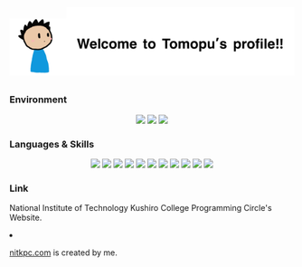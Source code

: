 <p aligin="center"><img src="tomopu.gif" width="20%"><img src="title.png" width="80%"></p>

<h2></h2>

<h3>Environment</h3>
<p align="center"><img src="https://img.shields.io/static/v1?label=OS&message=macOS/Windows&color=9cf&style=flat-square"/> <img src="https://img.shields.io/static/v1?label=Editor&message=VSCode&color=blue&style=flat-square"/> <img src="https://img.shields.io/static/v1?label=Browser&message=Safari/Google%20Chromei&color=informational&style=flat-square"/>
</p>

<h3>Languages &amp; Skills</h3>
<p align="center">
<img src="https://img.shields.io/badge/-C_Lang-a8b9cc?logo=c&logoColor=white&style=flat-square"/> <img src="https://img.shields.io/badge/-Java-f0302c?logo=java&logoColor=white&style=flat-square"/> <img src="https://img.shields.io/badge/-Python-0474b4?logo=python&logoColor=white&style=flat-square"/> <img src="https://img.shields.io/badge/-Ruby-ff5454?logo=ruby&logoColor=white&style=flat-square"/> <img src="https://img.shields.io/badge/-PHP-777bb4?logo=php&logoColor=white&style=flat-square"/> <img src="https://img.shields.io/badge/-JavaScript-f7df1e?logo=javascript&logoColor=white&style=flat-square"/> <img src="https://img.shields.io/badge/-HTML5-e34f26?logo=html5&logoColor=white&style=flat-square"/> <img src="https://img.shields.io/badge/-CSS3-1572b6?logo=css3&logoColor=white&style=flat-square"/> <img src="https://img.shields.io/badge/-MySQL-4479a1?logo=mysql&logoColor=white&style=flat-square"/> <img src="https://img.shields.io/badge/-Docker-2496ed?logo=docker&logoColor=white&style=flat-square"/> <img src="https://img.shields.io/badge/-Node.js-339933?logo=node.js&logoColor=white&style=flat-square"/>
</p>

<h3>Link</h3>
<p>National Institute of Technology Kushiro College Programming Circle's Website.</p>
<li><p><a href="https://nitkpc.com">nitkpc.com</a> is created by me.</p></li>



